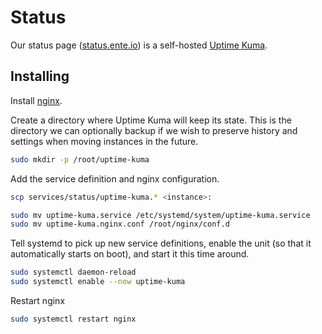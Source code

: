 # Status

Our status page ([status.ente.io](https://status.ente.io)) is a self-hosted
[Uptime Kuma](https://github.com/louislam/uptime-kuma).

## Installing

Install [nginx](../nginx/README.md).

Create a directory where Uptime Kuma will keep its state. This is the directory
we can optionally backup if we wish to preserve history and settings when moving
instances in the future.

```sh
sudo mkdir -p /root/uptime-kuma
```

Add the service definition and nginx configuration.

```sh
scp services/status/uptime-kuma.* <instance>:

sudo mv uptime-kuma.service /etc/systemd/system/uptime-kuma.service
sudo mv uptime-kuma.nginx.conf /root/nginx/conf.d
```

Tell systemd to pick up new service definitions, enable the unit (so that it
automatically starts on boot), and start it this time around.

```sh
sudo systemctl daemon-reload
sudo systemctl enable --now uptime-kuma
```

Restart nginx

```sh
sudo systemctl restart nginx
```
